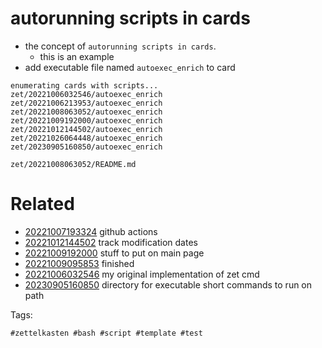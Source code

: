 # autorunning scripts in cards

- the concept of `autorunning scripts in cards`.
  - this is an example
- add executable file named `autoexec_enrich` to card

```
enumerating cards with scripts...
zet/20221006032546/autoexec_enrich
zet/20221006213953/autoexec_enrich
zet/20221008063052/autoexec_enrich
zet/20221009192000/autoexec_enrich
zet/20221012144502/autoexec_enrich
zet/20221026064448/autoexec_enrich
zet/20230905160850/autoexec_enrich
```

` zet/20221008063052/README.md `

# Related

- [20221007193324](/zet/20221007193324/README.md) github actions
- [20221012144502](/zet/20221012144502/README.md) track modification dates
- [20221009192000](/zet/20221009192000/README.md) stuff to put on main page
- [20221009095853](/zet/20221009095853/README.md) finished
- [20221006032546](/zet/20221006032546/README.md) my original implementation of zet cmd
- [20230905160850](/zet/20230905160850/README.md) directory for executable short commands to run on path

Tags:

    #zettelkasten #bash #script #template #test
